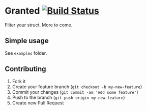 # Granted [![Build Status](https://travis-ci.org/amrnt/granted.png?branch=master)](https://travis-ci.org/amrnt/granted)

Filter your struct. More to come.

## Simple usage

See `examples` folder.

## Contributing

1. Fork it
2. Create your feature branch (`git checkout -b my-new-feature`)
3. Commit your changes (`git commit -am 'Add some feature'`)
4. Push to the branch (`git push origin my-new-feature`)
5. Create new Pull Request
